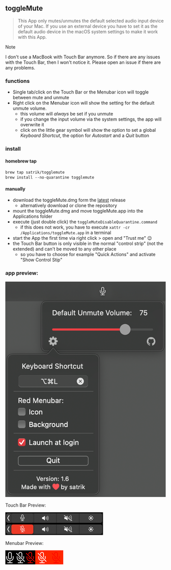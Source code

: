 ## toggleMute

> This App only mutes/unmutes the default selected audio input device of your Mac. If you use an external device you have to set it as the default audio device in the macOS system settings to make it work with this App.

> [!NOTE]
> I don't use a MacBook with Touch Bar anymore. So if there are any issues with the Touch Bar, then I won't notice it. Please open an issue if there are any problems.

### functions
- Single tab/click on the Touch Bar or the Menubar icon will toggle between mute and unmute
- Right click on the Menubar icon will show the setting for the default unmute volume. 
   - this volume will _always_ be set if you unmute
   - if you change the input volume via the system settings, the app will overwrite it
   - click on the little gear symbol will show the option to set a global _Keyboard Shortcut_, the option for _Autostart_ and a _Quit_ button

### install

#### homebrew tap

```shell
brew tap satrik/togglemute
brew install --no-quarantine togglemute
```

#### manually

- download the toggleMute.dmg form the [latest](https://github.com/satrik/toggleMute/releases/latest) release
   - alternatively download or clone the repository
- mount the toggleMute.dmg and move toggleMute.app into the Applications folder
- execute (just double click) the `toggleMuteDisableQuarantine.command`
   - if this does not work, you have to execute `xattr -cr /Applications/toggleMute.app` in a terminal
- start the App the first time via right click > open and "Trust me" :wink:
- the Touch Bar button is only visible in the normal "control strip" (not the extended) and can't be moved to any other place
   - so you have to choose for example "Quick Actions" and activate "Show Control Stip"

### app preview:

![app_prev](img/app_prev.png)

Touch Bar Preview:

![touchbar_prev](img/touchbar_prev.png)

Menubar Preview:

![menubar_prev](img/menubar_prev.png)

